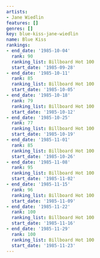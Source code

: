 ```yaml
---
artists:
- Jane Wiedlin
features: []
genres: []
key: blue-kiss-jane-wiedlin
name: Blue Kiss
rankings:
- end_date: '1985-10-04'
  rank: 90
  ranking_list: Billboard Hot 100
  start_date: '1985-09-28'
- end_date: '1985-10-11'
  rank: 85
  ranking_list: Billboard Hot 100
  start_date: '1985-10-05'
- end_date: '1985-10-18'
  rank: 79
  ranking_list: Billboard Hot 100
  start_date: '1985-10-12'
- end_date: '1985-10-25'
  rank: 77
  ranking_list: Billboard Hot 100
  start_date: '1985-10-19'
- end_date: '1985-11-01'
  rank: 85
  ranking_list: Billboard Hot 100
  start_date: '1985-10-26'
- end_date: '1985-11-08'
  rank: 95
  ranking_list: Billboard Hot 100
  start_date: '1985-11-02'
- end_date: '1985-11-15'
  rank: 96
  ranking_list: Billboard Hot 100
  start_date: '1985-11-09'
- end_date: '1985-11-22'
  rank: 100
  ranking_list: Billboard Hot 100
  start_date: '1985-11-16'
- end_date: '1985-11-29'
  rank: 100
  ranking_list: Billboard Hot 100
  start_date: '1985-11-23'
---
```


